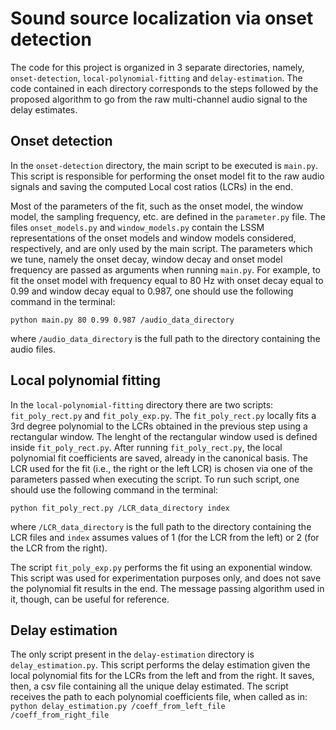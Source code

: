# Sound source localization via onset detection

The code for this project is organized in 3 separate directories, namely, `onset-detection`, `local-polynomial-fitting` and `delay-estimation`. The code contained in each directory corresponds to the steps followed by the proposed algorithm to go from the raw multi-channel audio signal to the delay estimates.

## Onset detection
In the `onset-detection` directory, the main script to be executed is `main.py`. This script is responsible for performing the onset model fit to the raw audio signals and saving the computed Local cost ratios (LCRs) in the end. 

Most of the parameters of the fit, such as the onset model, the window model, the sampling frequency, etc. are defined in the `parameter.py` file. The files  `onset_models.py` and `window_models.py` contain the LSSM representations of the onset models and window models considered, respectively, and are only used by the main script. The parameters which we tune, namely the onset decay, window decay and onset model frequency are passed as arguments when running `main.py`. For example, to fit the onset model with frequency equal to 80 Hz with onset decay equal to 0.99 and window decay equal to 0.987, one should use the following command in the terminal:

`python main.py 80 0.99 0.987 /audio_data_directory`
 
 where `/audio_data_directory` is the full path to the directory containing the audio files.

## Local polynomial fitting
In the `local-polynomial-fitting` directory there are two scripts: `fit_poly_rect.py` and `fit_poly_exp.py`. The `fit_poly_rect.py` locally fits a 3rd degree polynomial to the LCRs obtained in the previous step using a rectangular window. The lenght of the rectangular window used is defined inside `fit_poly_rect.py`. After running `fit_poly_rect.py`, the local polynomial fit coefficients are saved, already in the canonical basis. The LCR used for the fit (i.e., the right or the left LCR) is chosen via one of the parameters passed when executing the script. To run such script, one should use the following command in the terminal: 

`python fit_poly_rect.py /LCR_data_directory index`
  
 where `/LCR_data_directory` is the full path to the directory containing the LCR files and `index` assumes values of 1 (for the LCR from the left) or 2 (for the LCR from the right).
 
 The script `fit_poly_exp.py` performs the fit using an exponential window. This script was used for experimentation purposes only, and does not save the polynomial fit results in the end. The message passing algorithm used in it, though, can be useful for reference.
 
 ## Delay estimation
 The only script present in the `delay-estimation` directory is `delay_estimation.py`. This script performs the delay estimation given the local polynomial fits for the LCRs from the left and from the right. It saves, then, a csv file containing all the unique delay estimated. The script receives the path to each polynomial coefficients file, when called as in: 
 `python delay_estimation.py /coeff_from_left_file /coeff_from_right_file `

